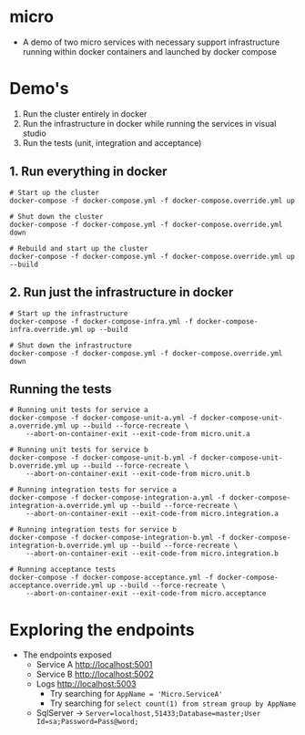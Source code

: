 # micro
- A demo of two micro services with necessary support infrastructure running within docker containers and launched by docker compose

# Demo's

1. Run the cluster entirely in docker
2. Run the infrastructure in docker while running the services in visual studio
3. Run the tests (unit, integration and acceptance)

## 1. Run everything in docker

```
# Start up the cluster
docker-compose -f docker-compose.yml -f docker-compose.override.yml up

# Shut down the cluster
docker-compose -f docker-compose.yml -f docker-compose.override.yml down

# Rebuild and start up the cluster
docker-compose -f docker-compose.yml -f docker-compose.override.yml up --build
```

## 2. Run just the infrastructure in docker

```
# Start up the infrastructure
docker-compose -f docker-compose-infra.yml -f docker-compose-infra.override.yml up --build

# Shut down the infrastructure
docker-compose -f docker-compose.yml -f docker-compose.override.yml down
```

## Running the tests
```
# Running unit tests for service a
docker-compose -f docker-compose-unit-a.yml -f docker-compose-unit-a.override.yml up --build --force-recreate \
    --abort-on-container-exit --exit-code-from micro.unit.a

# Running unit tests for service b
docker-compose -f docker-compose-unit-b.yml -f docker-compose-unit-b.override.yml up --build --force-recreate \
    --abort-on-container-exit --exit-code-from micro.unit.b

# Running integration tests for service a
docker-compose -f docker-compose-integration-a.yml -f docker-compose-integration-a.override.yml up --build --force-recreate \
    --abort-on-container-exit --exit-code-from micro.integration.a

# Running integration tests for service b
docker-compose -f docker-compose-integration-b.yml -f docker-compose-integration-b.override.yml up --build --force-recreate \
    --abort-on-container-exit --exit-code-from micro.integration.b

# Running acceptance tests
docker-compose -f docker-compose-acceptance.yml -f docker-compose-acceptance.override.yml up --build --force-recreate \
    --abort-on-container-exit --exit-code-from micro.acceptance
```


# Exploring the endpoints

- The endpoints exposed
    - Service A [http://localhost:5001](http://localhost:5001)
    - Service B [http://localhost:5002](http://localhost:5002)
    - Logs [http://localhost:5003](http://localhost:5003)
        - Try searching for `AppName = 'Micro.ServiceA'`
        - Try searching for `select count(1) from stream group by AppName`
    - SqlServer -> `Server=localhost,51433;Database=master;User Id=sa;Password=Pass@word;`

